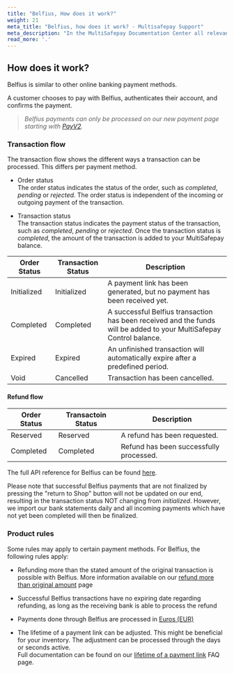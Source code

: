 ```yaml
---
title: "Belfius, How does it work?"
weight: 21
meta_title: "Belfius, how does it work? - Multisafepay Support"
meta_description: "In the MultiSafepay Documentation Center all relevant information regarding our Plugins and API. As well as Support pages for Payment Method, Tools and General Questions. You can also find the contact details of our Support Team and Integration Team."
read_more: '.'
---
```

## How does it work?
Belfius is similar to other online banking payment methods.<br>

A customer chooses to pay with Belfius, authenticates their account, and confirms the payment.

>_Belfius payments can only be processed on our new payment page starting with [PayV2](/tools/payment-pages/what-is-payv2/)._


### Transaction flow
The transaction flow shows the different ways a transaction can be processed. This differs per payment method.

* Order status      
The order status indicates the status of the order, such as _completed_, _pending_ or _rejected_. The order status is independent of the incoming or outgoing payment of the transaction.

* Transaction status       
The transaction status indicates the payment status of the transaction, such as _completed_, _pending_ or _rejected_. Once the transaction status is _completed_, the amount of the transaction is added to your MultiSafepay balance.

| Order Status                      | Transaction Status      | Description |
|--------------------------------|-----------|-----------------------------------------------------------------------------------------|
| Initialized  | Initialized  | A payment link has been generated, but no payment has been received yet.   |
| Completed   | Completed   | A successful Belfius transaction has been received and the funds will be added to your MultiSafepay Control balance.   | 
| Expired     | Expired     | An unfinished transaction will automatically expire after a predefined period.  | 
| Void        | Cancelled    | Transaction has been cancelled.   | 

#### Refund flow 

| Order Status                      | Transactoin Status      | Description |
|--------------------------------|-----------|-----------------------------------------------------------------------------------------|
| Reserved       | Reserved    | A refund has been requested. | 
| Completed      | Completed   | Refund has been successfully processed.  | 

The full API reference for Belfius can be found [here](/api/#belfius).

Please note that successful Belfius payments that are not finalized by pressing the "return to Shop" button will not be updated on our end, resulting in the transaction status NOT changing from _initialized_. However, we import our bank statements daily and all incoming payments which have not yet been completed will then be finalized.


### Product rules
Some rules may apply to certain payment methods. For Belfius, the following rules apply:

* Refunding more than the stated amount of the original transaction is possible with Belfius. More information available on our [refund more than original amount](/faq/finance/refund-more-than-original-amount/) page

* Successful Belfius transactions have no expiring date regarding refunding, as long as the receiving bank is able to process the refund

* Payments done through Belfius are processed in [Euros (EUR)](/faq/general/which-currencies-are-supported-by-multisafepay/)

* The lifetime of a payment link can be adjusted. This might be beneficial for your inventory. The adjustment can be processed through the days or seconds active.   
Full documentation can be found on our [lifetime of a payment link](/faq/api/lifetime-of-a-payment-link/) FAQ page.<br>







